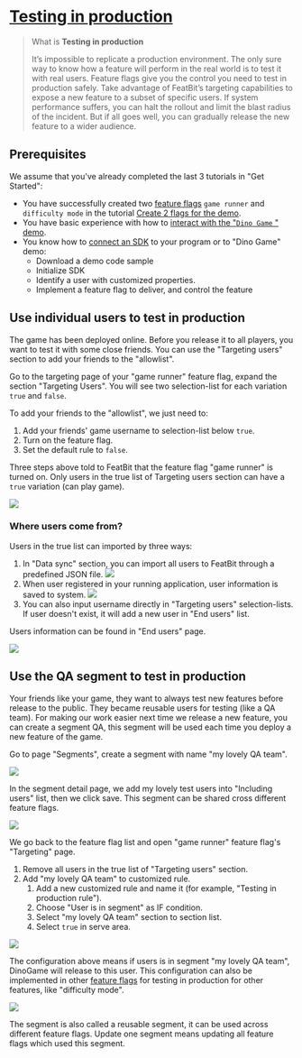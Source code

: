 # [Testing in production](https://www.featbit.co)

> What is **Testing in production**
>
> It’s impossible to replicate a production environment. The only sure way to know how a feature will perform in the real world is to test it with real users. Feature flags give you the control you need to test in production safely. Take advantage of FeatBit’s targeting capabilities to expose a new feature to a subset of specific users. If system performance suffers, you can halt the rollout and limit the blast radius of the incident. But if all goes well, you can gradually release the new feature to a wider audience.

## Prerequisites

We assume that you've already completed the last 3 tutorials in "Get Started":

* You have successfully created two [feature flags](https://www.featbit.co) `game runner` and `difficulty mode` in the tutorial [Create 2 flags for the demo](../create-two-feature-flags.md).
* You have basic experience with how to [interact with the "`Dino Game` " demo](../try-interacting-with-the-demo.md).
* You know how to [connect an SDK](../connect-an-sdk/) to your program or to "Dino Game" demo:
  * Download a demo code sample
  * Initialize SDK
  * Identify a user with customized properties.
  * Implement a feature flag to deliver, and control the feature

## Use individual users to test in production

The game has been deployed online. Before you release it to all players, you want to test it with some close friends. You can use the "Targeting users" section to add your friends to the "allowlist".

Go to the targeting page of your "game runner" feature flag, expand the section "Targeting Users". You will see two selection-list for each variation `true` and `false`.

To add your friends to the "allowlist", we just need to:

1. Add your friends' game username to selection-list below `true`.
2. Turn on the feature flag.
3. Set the default rule to `false`.

Three steps above told to FeatBit that the feature flag "game runner" is turned on. Only users in the true list of Targeting users section can have a `true` variation (can play game).

![](../../getting-started/assets/testing-in-production/001.webp)

### Where users come from?

Users in the true list can imported by three ways:

1. In "Data sync" section, you can import all users to FeatBit through a predefined JSON file.
![](../../getting-started/assets/testing-in-production/002.webp)
2. When user registered in your running application, user information is saved to system.
![](../../getting-started/assets/testing-in-production/003.webp)
3. You can also input username directly in "Targeting users" selection-lists. If user doesn't exist, it will add a new user in "End users" list.

Users information can be found in "End users" page.

![](../../getting-started/assets/testing-in-production/004.webp)

## Use the QA segment to test in production

Your friends like your game, they want to always test new features before release to the public. They became reusable users for testing (like a QA team). For making our work easier next time we release a new feature, you can create a segment QA, this segment will be used each time you deploy a new feature of the game.

Go to page "Segments", create a segment with name "my lovely QA team".

![](../../getting-started/assets/testing-in-production/005.webp)

In the segment detail page, we add my lovely test users into "Including users" list, then we click save. This segment can be shared cross different feature flags.

![](../../getting-started/assets/testing-in-production/006.webp)

We go back to the feature flag list and open "game runner" feature flag's "Targeting" page.

1. Remove all users in the true list of "Targeting users" section.
2. Add "my lovely QA team" to customized rule.
   1. Add a new customized rule and name it (for example, "Testing in production rule").
   2. Choose "User is in segment" as IF condition.
   3. Select "my lovely QA team" section to section list.
   4. Select `true` in serve area.

![](../../getting-started/assets/testing-in-production/007.webp)

The configuration above means if users is in segment "my lovely QA team", DinoGame will release to this user. This configuration can also be implemented in other [feature flags](https://www.featbit.co) for testing in production for other features, like "difficulty mode".

![](../../getting-started/assets/testing-in-production/008.webp)

The segment is also called a reusable segment, it can be used across different feature flags. Update one segment means updating all feature flags which used this segment.
